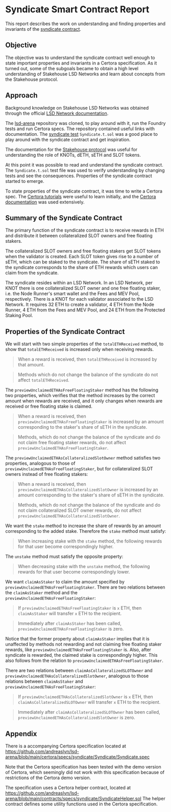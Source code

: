 # Syndicate Smart Contract Report

This report describes the work on understanding and finding properties and invariants of the
[syndicate contract](https://github.com/stakehouse-dev/lsd-arena/blob/main/contracts/syndicate/Syndicate.sol).

## Objective

The objective was to understand the syndicate contract well enough to state important properties and invariants in a
Certora specification. As it turned out, some of the subgoals became to obtain a high level understanding of Stakehouse
LSD Networks and learn about concepts from the Stakehouse protocol.

## Approach

Background knowledge on Stakehouse LSD Networks was obtained through the official
[LSD Network documentation](https://docs.joinstakehouse.com/lsd/overview).

The [lsd-arena](https://github.com/stakehouse-dev/lsd-arena) repository was cloned, to play around with it,
run the Foundry tests and run Certora specs. The repository contained useful links with documentation. The
[syndicate test](https://github.com/stakehouse-dev/lsd-arena/blob/main/test/foundry/Syndicate.t.sol) `Syndicate.t.sol`
was a good place to play around with the syndicate contract and get inspiration.

The documentation for the [Stakehouse protocol](https://docs.joinstakehouse.com/protocol/learn/Stakehouse) was useful
for understanding the role of KNOTs, dETH, sETH and SLOT tokens.

At this point it was possible to read and understand the syndicate contract. The `Syndicate.t.sol` test file was used to
verify understanding by changing tests and see the consequences. Properties of the syndicate contract started to emerge.

To state properties of the syndicate contract, it was time to write a Certora spec.
The [Certora tutorials](https://github.com/Certora/Tutorials) were useful to learn initially, and
the [Certora documentation](https://docs.certora.com/en/latest/index.html) was used extensively.

## Summary of the Syndicate Contract

The primary function of the syndicate contract is to receive rewards in ETH and distribute it between collateralized
SLOT owners and free floating stakers.

The collateralized SLOT owners and free floating stakers get SLOT tokens when the validator is created. Each SLOT token
gives rise to a number of sETH, which can be staked to the syndicate. The share of sETH staked to the syndicate
corresponds to the share of ETH rewards which users can claim from the syndicate.

The syndicate resides within an LSD Network. In an LSD Network, per KNOT there is one collateralized SLOT owner and one
free floating staker, i.e. the Node Runner's smart wallet and the Fees and MEV Pool, respectively. There is a KNOT for
each validator associated to the LSD Network. It requires 32 ETH to create a validator, 4 ETH from the Node Runner,
4 ETH from the Fees and MEV Pool, and 24 ETH from the Protected Staking Pool.

## Properties of the Syndicate Contract

We will start with two simple properties of the `totalETHReceived` method, to show that `totalETHReceived`
is increased only when receiving rewards.

> When a reward is received, then `totalETHReceived` is increased by that amount.

> Methods which do not change the balance of the syndicate do not affect `totalETHReceived`.

The `previewUnclaimedETHAsFreeFloatingStaker` method has the following two properties, which verifies that
the method increases by the correct amount when rewards are received, and it only changes when rewards are received or
free floating stake is claimed.

> When a reward is received, then `previewUnclaimedETHAsFreeFloatingStaker` is increased by an amount corresponding
> to the staker's share of sETH in the syndicate.

> Methods, which do not change the balance of the syndicate and do not claim free floating staker rewards, do not
> affect `previewUnclaimedETHAsFreeFloatingStaker`.

The `previewUnclaimedETHAsCollateralizedSlotOwner` method satisfies two properties, analogous to those of
`previewUnclaimedETHAsFreeFloatingStaker`, but for collateralized SLOT owners instead of free floating stakers:

> When a reward is received, then `previewUnclaimedETHAsCollateralizedSlotOwner` is increased
> by an amount corresponding to the staker's share of sETH in the syndicate.

> Methods, which do not change the balance of the syndicate and do not claim collateralized
> SLOT owner rewards, do not affect `previewUnclaimedETHAsCollateralizedSlotOwner`.

We want the `stake` method to increase the share of rewards by an amount corresponding to the added stake.
Therefore the `stake` method must satisfy:

> When increasing stake with the `stake` method, the following rewards for that user become correspondingly higher.

The `unstake` method must satisfy the opposite property:

> When decreasing stake with the `unstake` method, the following rewards for that user become correspondingly lower.

We want `claimAsStaker` to claim the amount specified by `previewUnclaimedETHAsFreeFloatingStaker`.
There are two relations between the `claimAsStaker` method and the `previewUnclaimedETHAsFreeFloatingStaker`:

> If `previewUnclaimedETHAsFreeFloatingStaker` is `x` ETH, then `claimAsStaker` will transfer `x` ETH to the recipient.

> Immediately after `claimAsStaker` has been called, `previewUnclaimedETHAsFreeFloatingStaker` is zero.

Notice that the former property about `claimAsStaker` implies that it is unaffected by methods not rewarding and
not claiming free floating staker rewards, like `previewUnclaimedETHAsFreeFloatingStaker` is. Also, after syndicate is
rewarded, the claimed stake is correspondingly higher. This also follows from the relation to
`previewUnclaimedETHAsFreeFloatingStaker`.

There are two relations between `claimAsCollateralizedSLOTOwner` and
`previewUnclaimedETHAsCollateralizedSlotOwner`, analogous to those relations between
`claimAsStaker` and `previewUnclaimedETHAsFreeFloatingStaker`:

> If `previewUnclaimedETHAsCollateralizedSlotOwner` is `x` ETH, then `claimAsCollateralizedSLOTOwner`
> will transfer `x` ETH to the recipient.

> Immediately after `claimAsCollateralizedSLOTOwner` has been called,
> `previewUnclaimedETHAsCollateralizedSlotOwner` is zero.

## Appendix

There is a accompanying Certora specification located at
https://github.com/andreaslyn/lsd-arena/blob/main/certora/specs/syndicate/Syndicate/Syndicate.spec

Note that the Certora specification has been tested with the demo version of Certora, which seemingly did not work with
this specification because of restrictions of the Certora demo version.

The specification uses a Certora helper contract, located at
https://github.com/andreaslyn/lsd-arena/blob/main/contracts/specs/syndicate/SyndicateHelper.sol
The helper contract defines some utility functions used in the Certora specification.
